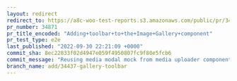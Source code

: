 ```yaml
---
layout: redirect
redirect_to: https://a8c-woo-test-reports.s3.amazonaws.com/public/pr/34871/e2e/index.html
pr_number: 34871
pr_title_encoded: "Adding+toolbar+to+the+Image+Gallery+component"
pr_test_type: e2e
last_published: "2022-09-30 22:21:09 +0000"
commit_sha: 8ec22833f02d4947e059f4950807fc9f80e5fcb6
commit_message: "Reusing media modal mock from media uploader component"
branch_name: add/34437-gallery-toolbar
---
```

